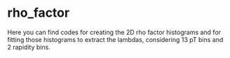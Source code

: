 # rho_factor
Here you can find codes for creating the 2D rho factor histograms and for fitting those histograms to extract the lambdas, considering 13 pT bins and 2 rapidity bins.
